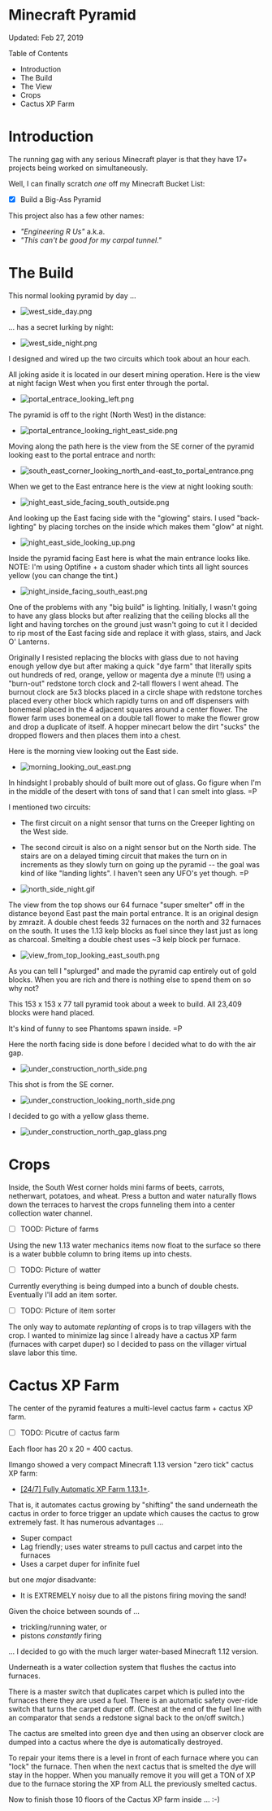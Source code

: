 # Minecraft Pyramid

Updated: Feb 27, 2019

Table of Contents

* Introduction
* The Build
* The View
* Crops
* Cactus XP Farm

# Introduction

The running gag with any serious Minecraft player is that they have 17+ projects being worked on simultaneously.

Well, I can finally scratch _one_ off my Minecraft Bucket List:

* [x] Build a Big-Ass Pyramid

This project also has a few other names:

* _"Engineering R Us"_ a.k.a.
* _"This can't be good for my carpal tunnel."_

# The Build

This normal looking pyramid by day ...

* ![west_side_day.png](west_side_day.png)

... has a secret lurking by night:

* ![west_side_night.png](west_side_night.png)

I designed and wired up the two circuits which took about an hour each.

All joking aside it is located in our desert mining operation. Here is the view at night facign West when you first enter through the portal.

* ![portal_entrace_looking_left.png](portal_entrace_looking_left.png)

The pyramid is off to the right (North West) in the distance:

* ![portal_entrance_looking_right_east_side.png](portal_entrance_looking_right_east_side.png)

Moving along the path here is the view from the SE corner of the pyramid looking east to the portal entrace and north:

* ![south_east_corner_looking_north_and-east_to_portal_entrance.png](south_east_corner_looking_north_and-east_to_portal_entrance.png)

When we get to the East entrance here is the view at night looking south:

* ![night_east_side_facing_south_outside.png](night_east_side_facing_south_outside.png)

And looking up the East facing side with the "glowing" stairs.  I used "back-lighting" by placing torches on the inside which makes them "glow" at night.

* ![night_east_side_looking_up.png](night_east_side_looking_up.png)

Inside the pyramid facing East here is what the main entrance looks like. NOTE: I'm using Optifine + a custom shader which tints all light sources yellow (you can change the tint.)

* ![night_inside_facing_south_east.png](night_inside_facing_south_east.png)

One of the problems with any "big build" is lighting. Initially, I wasn't going to have any glass blocks but after realizing that the ceiling blocks all the light and having torches on the ground just wasn't going to cut it I decided to rip most of the East facing side and replace it with glass, stairs, and Jack O' Lanterns.

Originally I resisted replacing the blocks with glass due to not having enough yellow dye but after making a quick "dye farm" that literally spits out hundreds of red, orange, yellow or magenta dye a minute (!!) using a "burn-out" redstone torch clock and 2-tall flowers I went ahead.  The burnout clock are 5x3 blocks placed in a circle shape with redstone torches placed every other block which rapidly turns on and off dispensers with bonemeal placed in the 4 adjacent squares around a center flower.  The flower farm uses bonemeal on a double tall flower to make the flower grow and drop a duplicate of itself.  A hopper minecart below the dirt "sucks" the dropped flowers and then places them into a chest.

Here is the morning view looking out the East side.

* ![morning_looking_out_east.png](morning_looking_out_east.png)

In hindsight I probably should of built more out of glass. Go figure when I'm in the middle of the desert with tons of sand that I can smelt into glass. =P

I mentioned two circuits:

* The first circuit on a night sensor that turns on the Creeper lighting on the West side.
* The second circuit is also on a night sensor but on the North side.  The stairs are on a delayed timing circuit that
makes the turn on in increments as they slowly turn on going up the pyramid -- the goal was kind of like "landing lights".  I haven't seen any UFO's yet though. =P

* ![north_side_night.gif](north_side_night.gif)

The view from the top shows our 64 furnace "super smelter" off in the distance beyond East past the main portal entrance. It is an original design by zmrazit. A double chest feeds 32 furnaces on the north and 32 furnaces on the south. It uses the 1.13 kelp blocks as fuel since they last just as long as charcoal.  Smelting a double chest uses ~3 kelp block per furnace.

* ![view_from_top_looking_east_south.png](view_from_top_looking_east_south.png)

As you can tell I "splurged" and made the pyramid cap entirely out of gold blocks.  When you are rich and there is nothing else to spend them on so why not?


This 153 x 153 x 77 tall pyramid took about a week to build.  All 23,409 blocks were hand placed.

It's kind of funny to see Phantoms spawn inside. =P

Here the north facing side is done before I decided what to do with the air gap.

* ![under_construction_north_side.png](under_construction_north_side.png)

This shot is from the SE corner.

* ![under_construction_looking_north_side.png](under_construction_looking_north_side.png)

I decided to go with a yellow glass theme.

* ![under_construction_north_gap_glass.png](under_construction_north_gap_glass.png)


# Crops

Inside, the South West corner holds mini farms of beets, carrots, netherwart, potatoes, and wheat. Press a button and water naturally flows down the terraces to harvest the crops funneling
them into a center collection water channel.

* [ ] TOOD: Picture of farms

Using the new 1.13 water mechanics items now float to the surface so there is a 
water bubble column to bring items up into chests.

* [ ] TODO: Picture of watter

Currently everything is being dumped into a bunch of double chests.
Eventually I'll add an item sorter.

* [ ] TODO: Picture of item sorter

The only way to automate _replanting_ of crops is to trap villagers with the crop.
I wanted to minimize lag since I already have a cactus XP farm (furnaces with carpet duper)
so I decided to pass on the villager virtual slave labor this time.


# Cactus XP Farm

The center of the pyramid features a multi-level cactus farm + cactus XP farm.

* [ ] TODO: Picutre of cactus farm

Each floor has 20 x 20 = 400 cactus.

Ilmango showed a very compact Minecraft 1.13 version "zero tick" cactus XP farm:

* [[24/7] Fully Automatic XP Farm 1.13.1+](https://www.youtube.com/watch?v=TEVrdTVflJk).

That is, it automates cactus growing by "shifting"  the sand underneath the cactus
in order to force trigger an update which causes the cactus to grow extremely fast.
It has numerous advantages ...

* Super compact
* Lag friendly; uses water streams to pull cactus and carpet into the furnaces
* Uses a carpet duper for infinite fuel

but one *major* disadvante:

* It is EXTREMELY noisy due to all the pistons firing moving the sand!

Given the choice between sounds of ...

* trickling/running water, or
* pistons _constantly_ firing

... I decided to go with the much larger water-based Minecraft 1.12 version.

Underneath is a water collection system that flushes the cactus into furnaces.

There is a master switch that duplicates carpet which is pulled into the furnaces
there they are used a fuel. There is an automatic safety over-ride switch
that turns the carpet duper off.  (Chest at the end of the fuel line
with an comparator that sends a redstone signal back to the on/off switch.)

The cactus are smelted into green dye and then using an observer clock are 
dumped into a cactus where the dye is automatically destroyed.

To repair your items there is a level in front of each furnace where you can
"lock" the furnace. Then when the next cactus that is smelted the dye will stay
in the hopper.  When you manually remove it you will get a TON of XP due
to the furnace storing the XP from ALL the previously smelted cactus.

Now to finish those 10 floors of the Cactus XP farm inside ... :-)

